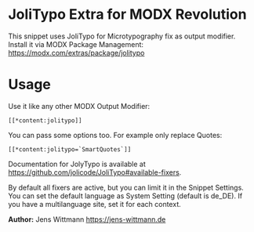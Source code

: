# JoliTypo Extra for MODX Revolution

This snippet uses JoliTypo for Microtypography fix as output modifier. Install it via MODX Package Management: https://modx.com/extras/package/jolitypo

# Usage

Use it like any other MODX Output Modifier:

``[[*content:jolitypo]]``

You can pass some options too. For example only replace Quotes:

``[[*content:jolitypo=`SmartQuotes`]]``

Documentation for JolyTypo is available at <https://github.com/jolicode/JoliTypo#available-fixers>.

By default all fixers are active, but you can limit it in the Snippet Settings. You can set the default language as System Setting (default is de_DE). If you have a multilanguage site, set it for each context.

**Author:** Jens Wittmann <https://jens-wittmann.de>
